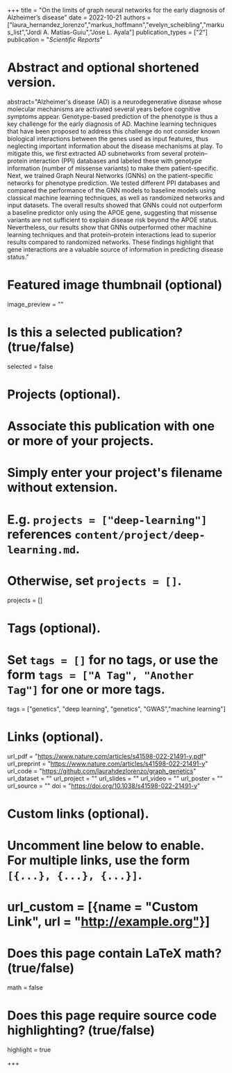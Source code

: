 +++
title = "On the limits of graph neural networks for the early diagnosis of Alzheimer’s disease"
date = 2022-10-21
authors = ["laura_hernandez_lorenzo","markus_hoffmann","evelyn_scheibling","markus_list","Jordi A. Matías-Guiu","Jose L. Ayala"]
publication_types = ["2"]
publication = "*Scientific Reports*"

# Abstract and optional shortened version.
abstract="Alzheimer's disease (AD) is a neurodegenerative disease whose molecular mechanisms are activated several years before cognitive symptoms appear. Genotype-based prediction of the phenotype is thus a key challenge for the early diagnosis of AD. Machine learning techniques that have been proposed to address this challenge do not consider known biological interactions between the genes used as input features, thus neglecting important information about the disease mechanisms at play. To mitigate this, we first extracted AD subnetworks from several protein–protein interaction (PPI) databases and labeled these with genotype information (number of missense variants) to make them patient-specific. Next, we trained Graph Neural Networks (GNNs) on the patient-specific networks for phenotype prediction. We tested different PPI databases and compared the performance of the GNN models to baseline models using classical machine learning techniques, as well as randomized networks and input datasets. The overall results showed that GNNs could not outperform a baseline predictor only using the APOE gene, suggesting that missense variants are not sufficient to explain disease risk beyond the APOE status. Nevertheless, our results show that GNNs outperformed other machine learning techniques and that protein–protein interactions lead to superior results compared to randomized networks. These findings highlight that gene interactions are a valuable source of information in predicting disease status."

# Featured image thumbnail (optional)
image_preview = ""

# Is this a selected publication? (true/false)
selected = false

# Projects (optional).
#   Associate this publication with one or more of your projects.
#   Simply enter your project's filename without extension.
#   E.g. `projects = ["deep-learning"]` references `content/project/deep-learning.md`.
#   Otherwise, set `projects = []`.
projects = []

# Tags (optional).
#   Set `tags = []` for no tags, or use the form `tags = ["A Tag", "Another Tag"]` for one or more tags.
tags = ["genetics", "deep learning", "genetics", "GWAS","machine learning"]

# Links (optional).
url_pdf = "https://www.nature.com/articles/s41598-022-21491-y.pdf"
url_preprint = "https://www.nature.com/articles/s41598-022-21491-y"
url_code = "https://github.com/laurahdezlorenzo/graph_genetics"
url_dataset = ""
url_project = ""
url_slides = ""
url_video = ""
url_poster = ""
url_source = ""
doi = "https://doi.org/10.1038/s41598-022-21491-y"

# Custom links (optional).
#   Uncomment line below to enable. For multiple links, use the form `[{...}, {...}, {...}]`.
# url_custom = [{name = "Custom Link", url = "http://example.org"}]

# Does this page contain LaTeX math? (true/false)
math = false

# Does this page require source code highlighting? (true/false)
highlight = true

+++
